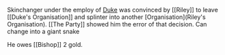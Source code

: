 Skinchanger under the employ of [Duke](Duke's%20Organisation.md)
was convinced by [[Riley]] to leave [[Duke's Organisation]] and splinter into another [Organisation](Riley's Organisation). [[The Party]] showed him the error of that decision.
Can change into a giant snake

He owes [[Bishop]] 2 gold.